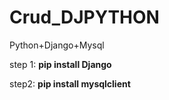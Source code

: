 # Crud_DJPYTHON
Python+Django+Mysql

step 1: **pip install Django**

step2: **pip install mysqlclient**
